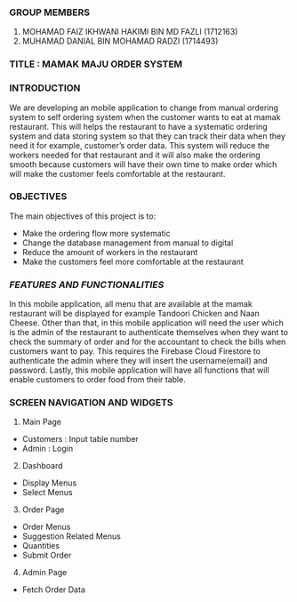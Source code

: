 ### **GROUP MEMBERS**
1. MOHAMAD FAIZ IKHWANI HAKIMI BIN MD FAZLI (1712163)
2. MUHAMAD DANIAL BIN MOHAMAD RADZI (1714493)

### **TITLE : MAMAK MAJU ORDER SYSTEM**

### **INTRODUCTION**
We are developing an mobile application to change from manual ordering system to self ordering system when the customer wants to eat at mamak restaurant. This will helps the restaurant to have a systematic ordering system and data storing system so that they can track their data when they need it for example, customer’s order data. This system will reduce the workers needed for that restaurant and it will also make the ordering smooth because customers will have their own time to make order which will make the customer feels comfortable at the restaurant. 

### **OBJECTIVES**
The main objectives of this project is to:
- Make the ordering flow more systematic
- Change the database management from manual to digital
- Reduce the amount of workers in the restaurant
- Make the customers feel more comfortable at the restaurant

### *FEATURES AND FUNCTIONALITIES*
In this mobile application, all menu that are available at the mamak restaurant will be displayed for example Tandoori Chicken and Naan Cheese. Other than that, in this mobile application will need the user which is the admin of the restaurant to authenticate themselves when they want to check the summary of order and for the accountant to check the bills when customers want to pay. This requires the Firebase Cloud Firestore to authenticate the admin where they will insert the username(email) and password. Lastly, this mobile application will have all functions that will enable customers to order food from their table.

### **SCREEN NAVIGATION AND WIDGETS**
1.	Main Page
-	Customers : Input table number
-	Admin : Login
2.	Dashboard
-	Display Menus
-	Select Menus
3.	Order Page
-	Order Menus
-	Suggestion Related Menus
-	Quantities
-	Submit Order
4.	Admin Page
-	Fetch Order Data
